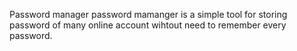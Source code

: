 Password manager
password mamanger is a simple tool for storing password of many online account wihtout need to remember every password.
